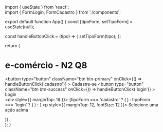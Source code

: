 import { useState } from 'react';                                
import { FormLogin, FormCadastro } from './components';

export default function App() {
  const [tipoForm, setTipoForm] = useState(null);

  const handleButtonClick = (tipo) => {
    setTipoForm(tipo);
  };

  return (
    <div className="App container-fluid">
      <h1 className="mb-4">e-comércio - N2 Q8</h1>
      <div className="btn-group" role="group">
        <button
          type="button"
          className="btn btn-primary"
          onClick={() => handleButtonClick('cadastro')}
        >
          Cadastre-se
        </button>
        <button
          type="button"
          className="btn btn-success"
          onClick={() => handleButtonClick('login')}
        >
          Login
        </button>
      </div>
      <div style={{ marginTop: 16 }}>
        {tipoForm === 'cadastro' ? (
          <FormCadastro />
        ) : tipoForm === 'login' ? (
          <FormLogin />
        ) : (
          <p style={{ marginTop: 12, fontSize: 12 }}>
            Selecione uma ação acima
          </p>
        )}
      </div>
    </div>
  );
}
